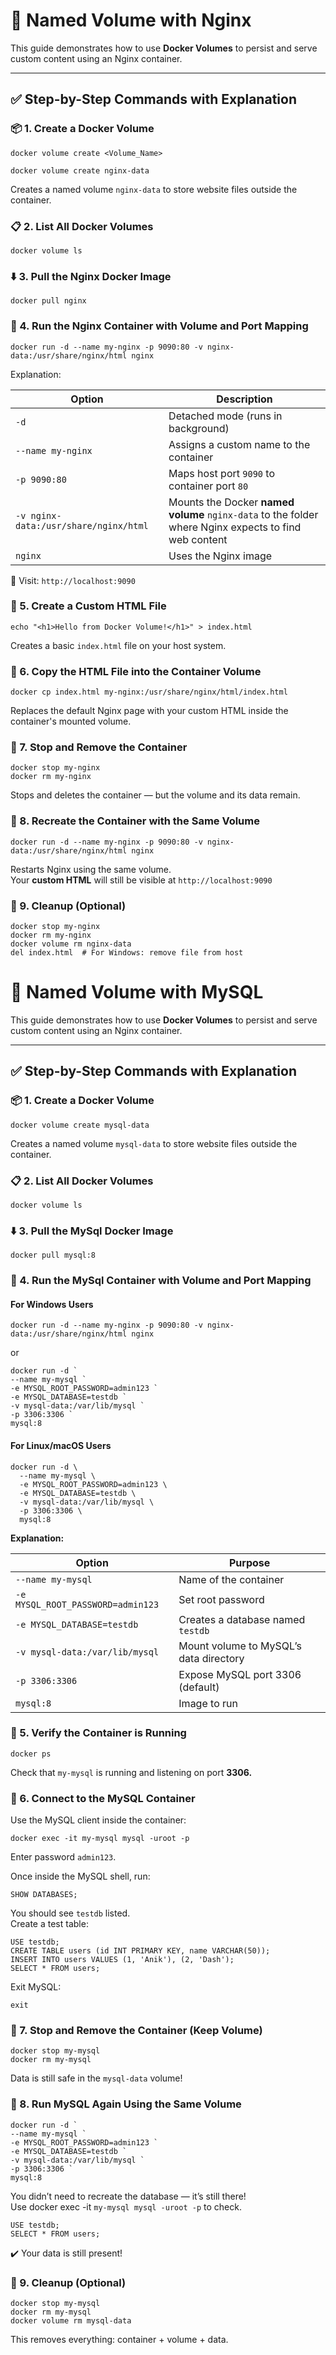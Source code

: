 # 🐳 Named Volume with Nginx 

This guide demonstrates how to use **Docker Volumes** to persist and serve custom content using an Nginx container.

---

## ✅ Step-by-Step Commands with Explanation

### 📦 1. Create a Docker Volume

```
docker volume create <Volume_Name>
```

```
docker volume create nginx-data
```
Creates a named volume `nginx-data` to store website files outside the container.

### 📋 2. List All Docker Volumes

```
docker volume ls
```
### ⬇️ 3. Pull the Nginx Docker Image

```
docker pull nginx
```

### 🚀 4. Run the Nginx Container with Volume and Port Mapping
```
docker run -d --name my-nginx -p 9090:80 -v nginx-data:/usr/share/nginx/html nginx
```
Explanation:

| Option                                | Description                                  |
| ------------------------------------- | -------------------------------------------- |
| `-d`                                  | Detached mode (runs in background)           |
| `--name my-nginx`                     | Assigns a custom name to the container       |
| `-p 9090:80`                          | Maps host port `9090` to container port `80` |
| `-v nginx-data:/usr/share/nginx/html` | 	Mounts the Docker **named volume** `nginx-data` to the folder where Nginx expects to find web content |
| `nginx`                               | Uses the Nginx image                         |

🔗 Visit: `http://localhost:9090`

### 📝 5. Create a Custom HTML File

```
echo "<h1>Hello from Docker Volume!</h1>" > index.html
```

Creates a basic `index.html` file on your host system.

### 📁 6. Copy the HTML File into the Container Volume

```
docker cp index.html my-nginx:/usr/share/nginx/html/index.html
```

Replaces the default Nginx page with your custom HTML inside the container's mounted volume.

### 🛑 7. Stop and Remove the Container

```
docker stop my-nginx
docker rm my-nginx
```

Stops and deletes the container — but the volume and its data remain.

### 🔁 8. Recreate the Container with the Same Volume
```
docker run -d --name my-nginx -p 9090:80 -v nginx-data:/usr/share/nginx/html nginx
````

Restarts Nginx using the same volume.<br>
Your **custom HTML** will still be visible at `http://localhost:9090`

### 🧹 9. Cleanup (Optional)
```
docker stop my-nginx
docker rm my-nginx
docker volume rm nginx-data
del index.html  # For Windows: remove file from host
```

# 🐳 Named Volume with MySQL

This guide demonstrates how to use **Docker Volumes** to persist and serve custom content using an Nginx container.

---

## ✅ Step-by-Step Commands with Explanation

### 📦 1. Create a Docker Volume

```
docker volume create mysql-data
```
Creates a named volume `mysql-data` to store website files outside the container.

### 📋 2. List All Docker Volumes

```
docker volume ls
```
### ⬇️ 3. Pull the MySql Docker Image

```
docker pull mysql:8
```

### 🚀 4. Run the MySql Container with Volume and Port Mapping

#### For Windows Users
```
docker run -d --name my-nginx -p 9090:80 -v nginx-data:/usr/share/nginx/html nginx
```
or 
```
docker run -d `
--name my-mysql `
-e MYSQL_ROOT_PASSWORD=admin123 `
-e MYSQL_DATABASE=testdb `
-v mysql-data:/var/lib/mysql `
-p 3306:3306 `
mysql:8
```

#### For Linux/macOS Users

```
docker run -d \
  --name my-mysql \
  -e MYSQL_ROOT_PASSWORD=admin123 \
  -e MYSQL_DATABASE=testdb \
  -v mysql-data:/var/lib/mysql \
  -p 3306:3306 \
  mysql:8
```

**Explanation:**

| Option                            | Purpose                                |
| --------------------------------- | -------------------------------------- |
| `--name my-mysql`                 | Name of the container                  |
| `-e MYSQL_ROOT_PASSWORD=admin123` | Set root password                      |
| `-e MYSQL_DATABASE=testdb`        | Creates a database named `testdb`      |
| `-v mysql-data:/var/lib/mysql`    | Mount volume to MySQL’s data directory |
| `-p 3306:3306`                    | Expose MySQL port 3306 (default)       |
| `mysql:8`                         | Image to run                           |

### 📝 5. Verify the Container is Running

```
docker ps
```

Check that `my-mysql` is running and listening on port **3306.**

### 📁 6. Connect to the MySQL Container
Use the MySQL client inside the container:

```
docker exec -it my-mysql mysql -uroot -p
```
Enter password `admin123`.

Once inside the MySQL shell, run:
```
SHOW DATABASES;
```
You should see `testdb` listed. <br>
Create a test table:
```
USE testdb;
CREATE TABLE users (id INT PRIMARY KEY, name VARCHAR(50));
INSERT INTO users VALUES (1, 'Anik'), (2, 'Dash');
SELECT * FROM users;

```
Exit MySQL:
```
exit
```
### 🛑 7. Stop and Remove the Container (Keep Volume)

```
docker stop my-mysql
docker rm my-mysql
```
Data is still safe in the `mysql-data` volume!

### 🔁 8. Run MySQL Again Using the Same Volume
```
docker run -d `
--name my-mysql `
-e MYSQL_ROOT_PASSWORD=admin123 `
-e MYSQL_DATABASE=testdb `
-v mysql-data:/var/lib/mysql `
-p 3306:3306 `
mysql:8
```
You didn’t need to recreate the database — it’s still there!<br>
Use docker exec -it `my-mysql mysql -uroot -p` to check.

```
USE testdb;
SELECT * FROM users;
```
✔️ Your data is still present!

### 🧹 9. Cleanup (Optional)
```
docker stop my-mysql
docker rm my-mysql
docker volume rm mysql-data
```
This removes everything: container + volume + data.